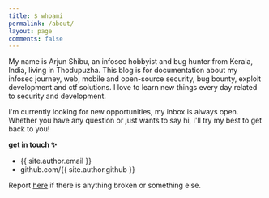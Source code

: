 ```yaml
---
title: $ whoami
permalink: /about/
layout: page
comments: false
---
```


My name is Arjun Shibu, an infosec hobbyist and bug hunter from Kerala, India, living in Thodupuzha. This blog is for documentation about my infosec journey, web, mobile and open-source security, bug bounty, exploit development and ctf solutions. I love to learn new things every day related to security and development.

I'm currently looking for new opportunities, my inbox is always open. Whether you have any question or just wants to say hi, I'll try my best to get back to you!

**get in touch ✨**

- {{ site.author.email }}
- github.com/{{ site.author.github }}

Report [here](https://github.com/arjunshibu/blog/issues/new) if there is anything broken or something else.
